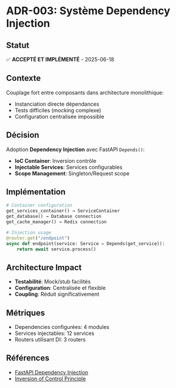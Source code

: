 # ADR-003: Système Dependency Injection

## Statut  
✅ **ACCEPTÉ ET IMPLÉMENTÉ** - 2025-06-18

## Contexte
Couplage fort entre composants dans architecture monolithique:
- Instanciation directe dépendances
- Tests difficiles (mocking complexe)
- Configuration centralisée impossible

## Décision
Adoption **Dependency Injection** avec FastAPI `Depends()`:
- **IoC Container**: Inversion contrôle
- **Injectable Services**: Services configurables
- **Scope Management**: Singleton/Request scope

## Implémentation
```python
# Container configuration
get_services_container() → ServiceContainer
get_database() → Database connection
get_cache_manager() → Redis connection

# Injection usage
@router.get("/endpoint")
async def endpoint(service: Service = Depends(get_service)):
    return await service.process()
```

## Architecture Impact
- **Testabilité**: Mock/stub facilités
- **Configuration**: Centralisée et flexible
- **Coupling**: Réduit significativement

## Métriques
- Dependencies configurées: 4 modules
- Services injectables: 12 services
- Routers utilisant DI: 3 routers

## Références
- [FastAPI Dependency Injection](https://fastapi.tiangolo.com/tutorial/dependencies/)
- [Inversion of Control Principle](https://en.wikipedia.org/wiki/Inversion_of_control)
